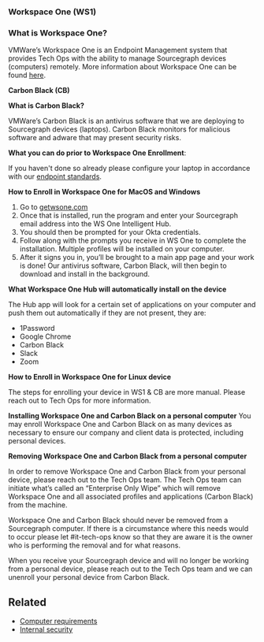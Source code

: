 ### **Workspace One (WS1)**

### **What is Workspace One?**

VMWare’s Workspace One is an Endpoint Management system that provides Tech Ops with the ability to manage Sourcegraph devices (computers) remotely. More information about Workspace One can be found [here](https://www.vmware.com/products/workspace-one.html).

**Carbon Black (CB)**

**What is Carbon Black?**

VMWare’s Carbon Black is an antivirus software that we are deploying to Sourcegraph devices (laptops). Carbon Black monitors for malicious software and adware that may present security risks.

**What you can do prior to Workspace One Enrollment**:

If you haven't done so already please configure your laptop in accordance with our [endpoint standards](../process/internal-security/computer-standards.md).

**How to Enroll in Workspace One for MacOS and Windows**

1. Go to [getwsone.com](https://getwsone.com/)
1. Once that is installed, run the program and enter your Sourcegraph email address into the WS One Intelligent Hub.
1. You should then be prompted for your Okta credentials.
1. Follow along with the prompts you receive in WS One to complete the installation. Multiple profiles will be installed on your computer.
1. After it signs you in, you’ll be brought to a main app page and your work is done! Our antivirus software, Carbon Black, will then begin to download and install in the background.


**What Workspace One Hub will automatically install on the device**

The Hub app will look for a certain set of applications on your computer and push them out automatically if they are not present, they are:

- 1Password
- Google Chrome
- Carbon Black
- Slack
- Zoom

**How to Enroll in Workspace One for Linux device**

The steps for enrolling your device in WS1 & CB are more manual. Please reach out to Tech Ops for more information.

**Installing Workspace One and Carbon Black on a personal computer**
You may enroll Workspace One and Carbon Black on as many devices as necessary to ensure our company and client data is protected, including personal devices. 

**Removing Workspace One and Carbon Black from a personal computer**

In order to remove Workspace One and Carbon Black from your personal device, please reach out to the Tech Ops team. The Tech Ops team can initiate what’s called an “Enterprise Only Wipe” which will remove Workspace One and all associated profiles and applications (Carbon Black) from the machine.

Workspace One and Carbon Black should never be removed from a Sourcegraph computer. If there is a circumstance where this needs would to occur please let #it-tech-ops know so that they are aware it is the owner who is performing the removal and for what reasons.

When you receive your Sourcegraph device and will no longer be working from a personal device, please reach out to the Tech Ops team and we can unenroll your personal device from Carbon Black.

## Related

- [Computer requirements](../tools/computer-setup.md)
- [Internal security](../process/internal-security/index.md)
